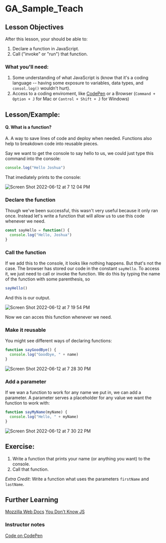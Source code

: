 # GA_Sample_Teach

## Lesson Objectives

After this lesson, your should be able to: 
  1. Declare a function in JavaScript.
  2. Call ("invoke" or "run") that function. 

### What you'll need:
  1. Some understanding of what JavaScript is (know that it's a coding language -- having some exposure to variables, data types, and `consol.log()` wouldn't hurt).
  2. Access to a coding enviroment, like [CodePen](https://codepen.io/pen/) or a Browser (`Command + Option + J` for Mac or `Control + Shift + J` for Windows)

## Lesson/Example:

#### Q. What is a function? 
A. A way to save lines of code and deploy when needed. Functions also help to breakdown code into reusable pieces.

Say we want to get the console to say hello to us, we could just type this command into the console: 
```javascript
console.log("Hello Joshua")
```
That imediately prints to the console: 

![Screen Shot 2022-06-12 at 7 12 04 PM](https://user-images.githubusercontent.com/45159628/173262664-93bbf98f-4a30-4a36-a86a-e710f25da308.png)

### Declare the function

Though we've been successful, this wasn't very useful because it only ran once. Instead let's write a function that will allow us to use this code whenever we need. 

```javascript
const sayHello = function() {
  console.log("Hello, Joshua")
}
```

### Call the function

If we add this to the console, it looks like nothing happens. But that's not the case. The browser has stored our code in the constant `sayHello`. To access it, we just need to call or invoke the function. We do this by typing the name of the function with some parenthesis, so 

```javascript
sayHello()
```

And this is our output. 

![Screen Shot 2022-06-12 at 7 19 54 PM](https://user-images.githubusercontent.com/45159628/173263153-a069e6c1-d9d3-4817-91ba-80ecf5d900ab.png)

Now we can acces this function whenever we need. 

### Make it reusable

You might see different ways of declaring functions: 

```javascript
function sayGoodBye() {
  console.log("Goodbye, " + name)
}
```

![Screen Shot 2022-06-12 at 7 28 30 PM](https://user-images.githubusercontent.com/45159628/173263794-9d99e9b7-680c-4d9a-b6a1-23a33ce0b9a3.png)

### Add a parameter

If we wan a function to work for any name we put in, we can add a parameter. A parameter serves a placeholder for any value we want the function to work with: 

```javascript
function sayMyName(myName) {
  console.log("Hello, " + myName)
}
```

![Screen Shot 2022-06-12 at 7 30 22 PM](https://user-images.githubusercontent.com/45159628/173263931-631a599b-28ac-4003-bfbb-8411b3b579bd.png)

## Exercise: 

  1. Write a function that prints your name (or anything you want) to the console. 
  2. Call that function. 
  
*Extra Credit*: Write a function what uses the parameters `firstName` and `lastName`.


## Further Learning

[Mozzilla Web Docs](https://developer.mozilla.org/en-US/docs/Web/JavaScript/Guide/Functions)
[You Don't Know JS](https://github.com/getify/You-Dont-Know-JS/blob/1st-ed/README.md)

### Instructor notes 

[Code on CodePen](https://codepen.io/JMcGehee/pen/poaqNdv)


